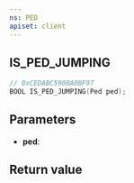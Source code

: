 ```yaml
---
ns: PED
apiset: client
---
```

## IS_PED_JUMPING

```c
// 0xCEDABC5900A0BF97
BOOL IS_PED_JUMPING(Ped ped);
```


## Parameters
* **ped**:

## Return value

